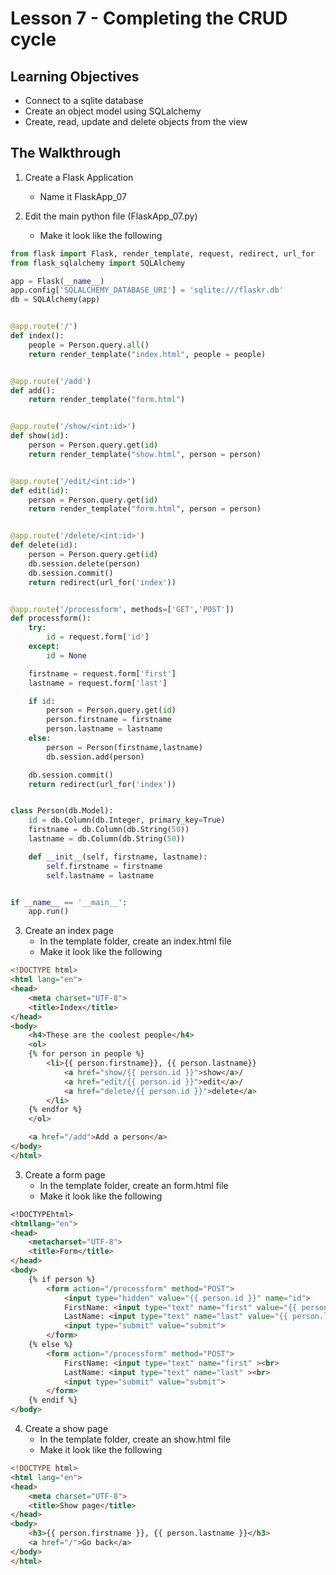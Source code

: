 # Lesson 7 - Completing the CRUD cycle

## Learning Objectives
* Connect to a sqlite database
* Create an object model using SQLalchemy
* Create, read, update and delete objects from the view

## The Walkthrough
1. Create a Flask Application
	* Name it FlaskApp_07

2. Edit the main python file (FlaskApp_07.py)
	* Make it look like the following

```python
from flask import Flask, render_template, request, redirect, url_for
from flask_sqlalchemy import SQLAlchemy

app = Flask(__name__)
app.config['SQLALCHEMY_DATABASE_URI'] = 'sqlite:///flaskr.db'
db = SQLAlchemy(app)


@app.route('/')
def index():
    people = Person.query.all()
    return render_template("index.html", people = people)


@app.route('/add')
def add():
    return render_template("form.html")


@app.route('/show/<int:id>')
def show(id):
    person = Person.query.get(id)
    return render_template("show.html", person = person)


@app.route('/edit/<int:id>')
def edit(id):
    person = Person.query.get(id)
    return render_template("form.html", person = person)


@app.route('/delete/<int:id>')
def delete(id):
    person = Person.query.get(id)
    db.session.delete(person)
    db.session.commit()
    return redirect(url_for('index'))


@app.route('/processform', methods=['GET','POST'])
def processform():
    try:
        id = request.form['id']
    except:
        id = None

    firstname = request.form['first']
    lastname = request.form['last']

    if id:
        person = Person.query.get(id)
        person.firstname = firstname
        person.lastname = lastname
    else:
        person = Person(firstname,lastname)
        db.session.add(person)

    db.session.commit()
    return redirect(url_for('index'))


class Person(db.Model):
    id = db.Column(db.Integer, primary_key=True)
    firstname = db.Column(db.String(50))
    lastname = db.Column(db.String(50))

    def __init__(self, firstname, lastname):
        self.firstname = firstname
        self.lastname = lastname


if __name__ == '__main__':
    app.run()

```

3. Create an index page
	* In the template folder, create an index.html file
	* Make it look like the following

```html
<!DOCTYPE html>
<html lang="en">
<head>
    <meta charset="UTF-8">
    <title>Index</title>
</head>
<body>
    <h4>These are the coolest people</h4>
    <ol>
    {% for person in people %}
        <li>{{ person.firstname}}, {{ person.lastname}}
            <a href="show/{{ person.id }}">show</a>/
            <a href="edit/{{ person.id }}">edit</a>/
            <a href="delete/{{ person.id }}">delete</a>
        </li>
    {% endfor %}
    </ol>

    <a href="/add">Add a person</a>
</body>
</html>
```

3. Create a form page
	* In the template folder, create an form.html file
	* Make it look like the following

```html
<!DOCTYPEhtml>
<htmllang="en">
<head>
    <metacharset="UTF-8">
    <title>Form</title>
</head>
<body>
    {% if person %}
        <form action="/processform" method="POST">
            <input type="hidden" value="{{ person.id }}" name="id">
            FirstName: <input type="text" name="first" value="{{ person.firstname }}"><br>
            LastName: <input type="text" name="last" value="{{ person.lastname }}"><br>
            <input type="submit" value="submit">
        </form>
    {% else %}
        <form action="/processform" method="POST">
            FirstName: <input type="text" name="first" ><br>
            LastName: <input type="text" name="last" ><br>
            <input type="submit" value="submit">
        </form>
    {% endif %}
</body>
```
4. Create a show page
	* In the template folder, create an show.html file
	* Make it look like the following
	
```html
<!DOCTYPE html>
<html lang="en">
<head>
    <meta charset="UTF-8">
    <title>Show page</title>
</head>
<body>
    <h3>{{ person.firstname }}, {{ person.lastname }}</h3>
    <a href="/">Go back</a>
</body>
</html>
```